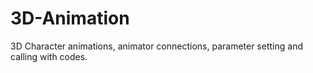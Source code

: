 # 3D-Animation
3D Character animations, animator connections, parameter setting and calling with codes.

